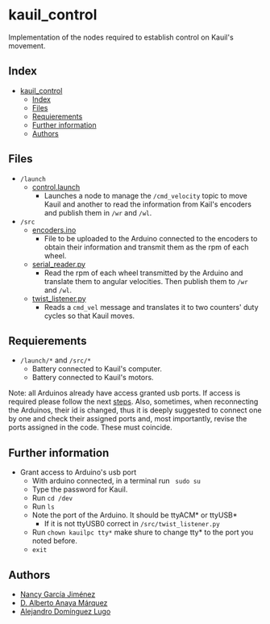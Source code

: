# kauil_control
Implementation of the nodes required to establish control on Kauil's movement.

## Index
- [kauil\_control](#kauil_control)
  - [Index](#index)
  - [Files](#files)
  - [Requierements](#requierements)
  - [Further information](#further-information)
  - [Authors](#authors)

## Files
- `/launch`
    - [control.launch](./launch/control.launch)
      - Launches a node to manage the `/cmd_velocity` topic to move Kauil and another to read the information from Kail's encoders and publish them in `/wr` and `/wl`.
- `/src`
  - [encoders.ino](./src/encoders.ino)
    - File to be uploaded to the Arduino connected to the encoders to obtain their information and transmit them as the rpm of each wheel.
  - [serial_reader.py](./src/serial_reader.py)
    - Read the rpm of each wheel transmitted by the Arduino and translate them to angular velocities. Then publish them to `/wr` and `/wl`.
  - [twist_listener.py](./src/twist_listener.py)
    - Reads a `cmd_vel` message and translates it to two counters' duty cycles so that Kauil moves.

## Requierements
- `/launch/*` and `/src/*`
  - Battery connected to Kauil's computer.
  - Battery connected to Kauil's motors.

Note: all Arduinos already have access granted usb ports. If access is required please follow the next [steps](#further-information). Also, sometimes, when reconnecting the Arduinos, their id is changed, thus it is deeply suggested to connect one by one and check their assigned ports and, most importantly, revise the ports assigned in the code. These must coincide.

## Further information
- Grant access to Arduino's usb port
  - With arduino connected, in a terminal run ` sudo su`
  - Type the password for Kauil.
  - Run `cd /dev`
  - Run `ls`
  - Note the port of the Arduino. It should be ttyACM* or ttyUSB*
    - If it is not ttyUSB0 correct in `/src/twist_listener.py`
  - Run `chown kauilpc tty*` make shure to change tty* to the port you noted before.
  - `exit`

## Authors
- [Nancy García Jiménez](https://github.com/nansnova)
- [D. Alberto Anaya Márquez](https://github.com/A01379375) 
- [Alejandro Domínguez Lugo](https://github.com/AlDomL9)